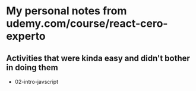 # My personal notes from udemy.com/course/react-cero-experto
## Activities that were kinda easy and didn't bother in doing them
- 02-intro-javscript
